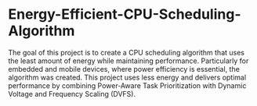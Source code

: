 # Energy-Efficient-CPU-Scheduling-Algorithm
The goal of this project is to create a CPU scheduling algorithm that uses the least amount of energy while maintaining performance.  Particularly for embedded and mobile devices, where power efficiency is essential, the algorithm was created.  This project uses less energy and delivers optimal performance by combining Power-Aware Task Prioritization with Dynamic Voltage and Frequency Scaling (DVFS).
